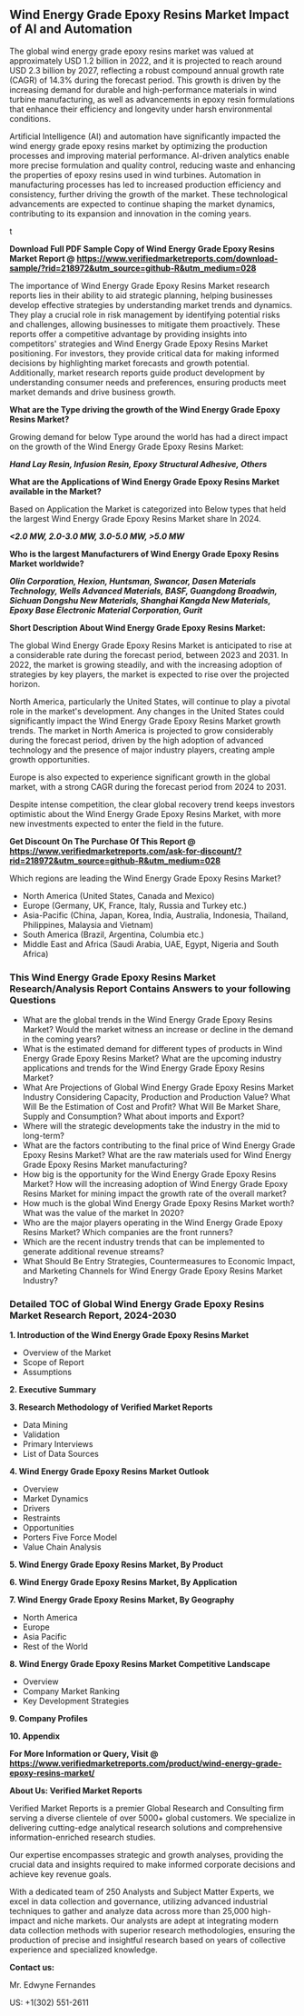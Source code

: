 <h2>Wind Energy Grade Epoxy Resins Market Impact of AI and Automation</h2><p>The global wind energy grade epoxy resins market was valued at approximately USD 1.2 billion in 2022, and it is projected to reach around USD 2.3 billion by 2027, reflecting a robust compound annual growth rate (CAGR) of 14.3% during the forecast period. This growth is driven by the increasing demand for durable and high-performance materials in wind turbine manufacturing, as well as advancements in epoxy resin formulations that enhance their efficiency and longevity under harsh environmental conditions.</p><p>Artificial Intelligence (AI) and automation have significantly impacted the wind energy grade epoxy resins market by optimizing the production processes and improving material performance. AI-driven analytics enable more precise formulation and quality control, reducing waste and enhancing the properties of epoxy resins used in wind turbines. Automation in manufacturing processes has led to increased production efficiency and consistency, further driving the growth of the market. These technological advancements are expected to continue shaping the market dynamics, contributing to its expansion and innovation in the coming years.</p>t</p><p id="" class=""><strong>Download Full PDF Sample Copy of Wind Energy Grade Epoxy Resins Market Report @ <a href="https://www.verifiedmarketreports.com/download-sample/?rid=218972&utm_source=github-R&utm_medium=028" target="_blank">https://www.verifiedmarketreports.com/download-sample/?rid=218972&utm_source=github-R&utm_medium=028</a></strong></p><p>The importance of&nbsp;Wind Energy Grade Epoxy Resins Market research reports lies in their ability to aid strategic planning, helping businesses develop effective strategies by understanding market trends and dynamics. They play a crucial role in risk management by identifying potential risks and challenges, allowing businesses to mitigate them proactively. These reports offer a competitive advantage by providing insights into competitors' strategies and Wind Energy Grade Epoxy Resins Market positioning. For investors, they provide critical data for making informed decisions by highlighting market forecasts and growth potential. Additionally, market research reports guide product development by understanding consumer needs and preferences, ensuring products meet market demands and drive business growth.</p><p><strong>What are the&nbsp;Type driving the growth of the Wind Energy Grade Epoxy Resins Market?</strong></p><p id="" class="">Growing demand for below Type around the world has had a direct impact on the growth of the Wind Energy Grade Epoxy Resins Market:</p><em><strong>Hand Lay Resin, Infusion Resin, Epoxy Structural Adhesive, Others</strong></em></p><strong>What are the&nbsp;Applications&nbsp;of Wind Energy Grade Epoxy Resins Market available in the Market?</strong></p><p id="" class="">Based on Application the Market is categorized into Below types that held the largest Wind Energy Grade Epoxy Resins Market share In 2024.</p><em><strong><2.0 MW, 2.0-3.0 MW, 3.0-5.0 MW, >5.0 MW</strong></em></p><strong>Who is the largest Manufacturers of Wind Energy Grade Epoxy Resins Market worldwide?</strong></p><p><em><strong>Olin Corporation, Hexion, Huntsman, Swancor, Dasen Materials Technology, Wells Advanced Materials, BASF, Guangdong Broadwin, Sichuan Dongshu New Materials, Shanghai Kangda New Materials, Epoxy Base Electronic Material Corporation, Gurit</strong></em></p><p id="" class=""><strong>Short Description About Wind Energy Grade Epoxy Resins Market:</strong></p><p>The global Wind Energy Grade Epoxy Resins Market is anticipated to rise at a considerable rate during the forecast period, between 2023 and 2031. In 2022, the market is growing steadily, and with the increasing adoption of strategies by key players, the market is expected to rise over the projected horizon.</p><p>North America, particularly the United States, will continue to play a pivotal role in the market's development. Any changes in the United States could significantly impact the Wind Energy Grade Epoxy Resins Market growth trends. The market in North America is projected to grow considerably during the forecast period, driven by the high adoption of advanced technology and the presence of major industry players, creating ample growth opportunities.</p><p>Europe is also expected to experience significant growth in the global market, with a strong CAGR during the forecast period from 2024 to 2031.</p><p>Despite intense competition, the clear global recovery trend keeps investors optimistic about the Wind Energy Grade Epoxy Resins Market, with more new investments expected to enter the field in the future.</p><p id="" class=""><strong>Get Discount On The Purchase Of This Report @ <a href="https://www.verifiedmarketreports.com/ask-for-discount/?rid=218972&utm_source=github-R&utm_medium=028" target="_blank">https://www.verifiedmarketreports.com/ask-for-discount/?rid=218972&utm_source=github-R&utm_medium=028</a></strong></p>Which regions are leading the Wind Energy Grade Epoxy Resins Market?</p><ul><li>North America (United States, Canada and Mexico)</li><li>Europe (Germany, UK, France, Italy, Russia and Turkey etc.)</li><li>Asia-Pacific (China, Japan, Korea, India, Australia, Indonesia, Thailand, Philippines, Malaysia and Vietnam)</li><li>South America (Brazil, Argentina, Columbia etc.)</li><li>Middle East and Africa (Saudi Arabia, UAE, Egypt, Nigeria and South Africa)</li></ul><h3 id="" class="">This Wind Energy Grade Epoxy Resins Market Research/Analysis Report Contains Answers to your following Questions</h3><ul><li>What are the global trends in the Wind Energy Grade Epoxy Resins Market? Would the market witness an increase or decline in the demand in the coming years?</li><li>What is the estimated demand for different types of products in Wind Energy Grade Epoxy Resins Market? What are the upcoming industry applications and trends for the Wind Energy Grade Epoxy Resins Market?</li><li>What Are Projections of Global Wind Energy Grade Epoxy Resins Market Industry Considering Capacity, Production and Production Value? What Will Be the Estimation of Cost and Profit? What Will Be Market Share, Supply and Consumption? What about imports and Export?</li><li>Where will the strategic developments take the industry in the mid to long-term?</li><li>What are the factors contributing to the final price of Wind Energy Grade Epoxy Resins Market? What are the raw materials used for Wind Energy Grade Epoxy Resins Market manufacturing?</li><li>How big is the opportunity for the Wind Energy Grade Epoxy Resins Market? How will the increasing adoption of Wind Energy Grade Epoxy Resins Market for mining impact the growth rate of the overall market?</li><li>How much is the global Wind Energy Grade Epoxy Resins Market worth? What was the value of the market In 2020?</li><li>Who are the major players operating in the Wind Energy Grade Epoxy Resins Market? Which companies are the front runners?</li><li>Which are the recent industry trends that can be implemented to generate additional revenue streams?</li><li>What Should Be Entry Strategies, Countermeasures to Economic Impact, and Marketing Channels for Wind Energy Grade Epoxy Resins Market Industry?</li></ul><h3 id="" class="">Detailed TOC of Global Wind Energy Grade Epoxy Resins Market Research Report, 2024-2030</h3><p id="" class=""><strong>1. Introduction of the Wind Energy Grade Epoxy Resins Market</strong></p><ul><li>Overview of the Market</li><li>Scope of Report</li><li>Assumptions</li></ul><p id="" class=""><strong>2. Executive Summary</strong></p><p id="" class=""><strong>3. Research Methodology of Verified Market Reports</strong></p><ul><li>Data Mining</li><li>Validation</li><li>Primary Interviews</li><li>List of Data Sources</li></ul><p id="" class=""><strong>4. Wind Energy Grade Epoxy Resins Market Outlook</strong></p><ul><li>Overview</li><li>Market Dynamics</li><li>Drivers</li><li>Restraints</li><li>Opportunities</li><li>Porters Five Force Model</li><li>Value Chain Analysis</li></ul><p id="" class=""><strong>5. Wind Energy Grade Epoxy Resins Market, By Product</strong></p><p id="" class=""><strong>6. Wind Energy Grade Epoxy Resins Market, By Application</strong></p><p id="" class=""><strong>7. Wind Energy Grade Epoxy Resins Market, By Geography</strong></p><ul><li>North America</li><li>Europe</li><li>Asia Pacific</li><li>Rest of the World</li></ul><p id="" class=""><strong>8. Wind Energy Grade Epoxy Resins Market Competitive Landscape</strong></p><ul><li>Overview</li><li>Company Market Ranking</li><li>Key Development Strategies</li></ul><p id="" class=""><strong>9. Company Profiles</strong></p><p id="" class=""><strong>10. Appendix</strong></p><p id="" class=""><strong>For More Information or Query, Visit @ <a href="https://www.verifiedmarketreports.com/product/wind-energy-grade-epoxy-resins-market/" target="_blank">https://www.verifiedmarketreports.com/product/wind-energy-grade-epoxy-resins-market/</a></strong></p><p id="" class=""><strong>About Us: Verified Market Reports</strong></p><p id="" class="">Verified Market Reports is a premier Global Research and Consulting firm serving a diverse clientele of over 5000+ global customers. We specialize in delivering cutting-edge analytical research solutions and comprehensive information-enriched research studies.</p><p id="" class="">Our expertise encompasses strategic and growth analyses, providing the crucial data and insights required to make informed corporate decisions and achieve key revenue goals.</p><p id="" class="">With a dedicated team of 250 Analysts and Subject Matter Experts, we excel in data collection and governance, utilizing advanced industrial techniques to gather and analyze data across more than 25,000 high-impact and niche markets. Our analysts are adept at integrating modern data collection methods with superior research methodologies, ensuring the production of precise and insightful research based on years of collective experience and specialized knowledge.</p><p id="" class=""><strong>Contact us:</strong></p><p id="" class="">Mr. Edwyne Fernandes</p><p id="" class="">US: +1(302) 551-2611</p>